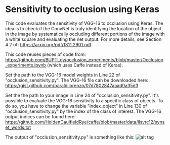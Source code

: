 # Sensitivity to occlusion using Keras
This code evaluates the sensitivity of VGG-16 to occlusion using Keras. The idea is to check if the ConvNet is truly identifying the location of the object in the image by systematically occluding different portions of the image with a white square and evaluating the net output. For more details, see Section 4.2 of: https://arxiv.org/pdf/1311.2901.pdf

This code reuses pieces of code from: https://github.com/BUPTLdy/occlusion_experiments/blob/master/Occlusion_experiments.ipynb (which uses Caffe instead of Keras).

Set the path to the VGG-16 model weights in Line 22 of "occlusion_sensitivity.py". The VGG-16 file can be downloaded here: https://gist.github.com/baraldilorenzo/07d7802847aaad0a35d3

Set the the path to your image in Line 24 of "occlusion_sensitivity.py".
It's possible to evaluate the VGG-16 sensitivity to a specific class of objects. To do so, you have to change the variable "index_object" in Line 130 of "occlusion_sensitivity.py" by the index of the class of interest. The VGG-16 output indices can be found here:
https://github.com/HoldenCaulfieldRye/caffe/blob/master/data/ilsvrc12/synset_words.txt

The output of "occlusion_sensitivity.py" is something like this:
![alt tag](https://github.com/oswaldoludwig/Sensitivity-to-occlusion-Keras-/blob/master/result.png)
